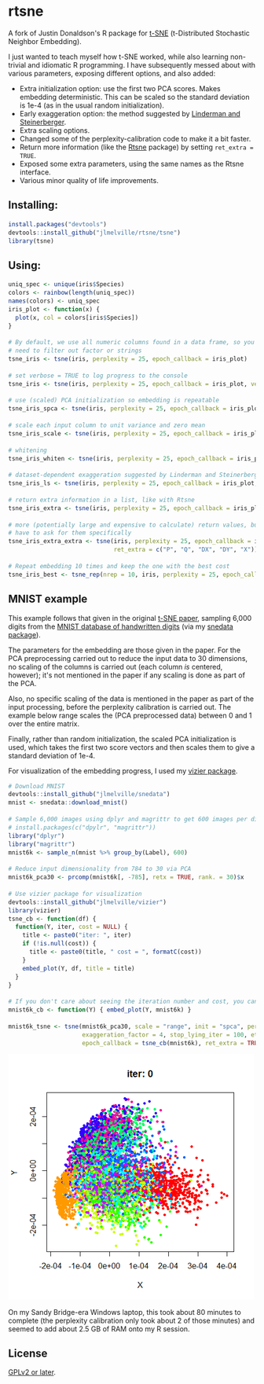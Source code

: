 # rtsne

A fork of Justin Donaldson's R package for [t-SNE](https://lvdmaaten.github.io/tsne/) 
(t-Distributed Stochastic Neighbor Embedding).

I just wanted to teach myself how t-SNE worked, while also learning non-trivial 
and idiomatic R programming. I have subsequently messed about with various
parameters, exposing different options, and also added:

* Extra initialization option: use the first two PCA scores. Makes embedding deterministic. 
This can be scaled so the standard deviation is 1e-4 (as in the usual random initialization).
* Early exaggeration option: the method suggested by [Linderman and Steinerberger](https://arxiv.org/abs/1706.02582).
* Extra scaling options.
* Changed some of the perplexity-calibration code to make it a bit faster.
* Return more information (like the [Rtsne](https://cran.r-project.org/package=Rtsne) package)
 by setting `ret_extra = TRUE`.
* Exposed some extra parameters, using the same names as the Rtsne interface.
* Various minor quality of life improvements.

## Installing:

```R
install.packages("devtools")
devtools::install_github("jlmelville/rtsne/tsne")
library(tsne)
```

## Using:

```R
uniq_spec <- unique(iris$Species)
colors <- rainbow(length(uniq_spec))
names(colors) <- uniq_spec
iris_plot <- function(x) {
  plot(x, col = colors[iris$Species])
}

# By default, we use all numeric columns found in a data frame, so you don't
# need to filter out factor or strings
tsne_iris <- tsne(iris, perplexity = 25, epoch_callback = iris_plot)

# set verbose = TRUE to log progress to the console
tsne_iris <- tsne(iris, perplexity = 25, epoch_callback = iris_plot, verbose = TRUE)

# use (scaled) PCA initialization so embedding is repeatable
tsne_iris_spca <- tsne(iris, perplexity = 25, epoch_callback = iris_plot, init = "spca")

# scale each input column to unit variance and zero mean
tsne_iris_scale <- tsne(iris, perplexity = 25, epoch_callback = iris_plot, scale = TRUE, init = "spca")

# whitening
tsne_iris_whiten <- tsne(iris, perplexity = 25, epoch_callback = iris_plot, whiten = TRUE)

# dataset-dependent exaggeration suggested by Linderman and Steinerberger
tsne_iris_ls <- tsne(iris, perplexity = 25, epoch_callback = iris_plot, exaggeration_factor = "ls")

# return extra information in a list, like with Rtsne
tsne_iris_extra <- tsne(iris, perplexity = 25, epoch_callback = iris_plot, ret_extra = TRUE)

# more (potentially large and expensive to calculate) return values, but you 
# have to ask for them specifically
tsne_iris_extra_extra <- tsne(iris, perplexity = 25, epoch_callback = iris_plot, 
                              ret_extra = c("P", "Q", "DX", "DY", "X"))
                          
# Repeat embedding 10 times and keep the one with the best cost
tsne_iris_best <- tsne_rep(nrep = 10, iris, perplexity = 25, epoch_callback = iris_plot, ret_extra = TRUE)
```

## MNIST example

This example follows that given in the original [t-SNE paper](http://jmlr.org/papers/v9/vandermaaten08a.html), 
sampling 6,000 digits from the [MNIST database of handwritten digits](http://yann.lecun.com/exdb/mnist/)
(via my [snedata package](https://github.com/jlmelville/snedata)).

The parameters for the embedding are those given in the paper. For the PCA
preprocessing carried out to reduce the input data to 30 dimensions, no 
scaling of the columns is carried out (each column *is* centered, however);
it's not mentioned in the paper if any scaling is done as part of the PCA.

Also, no specific scaling of the data is mentioned in the paper as part of the
input processing, before the perplexity calibration is carried out. The example
below range scales the (PCA preprocessed data) between 0 and 1 over the entire
matrix.

Finally, rather than random initialization, the scaled PCA initialization is 
used, which takes the first two score vectors and then scales them to give a
standard deviation of 1e-4.

For visualization of the embedding progress, I used my 
[vizier package](https://github.com/jlmelville/vizier).

```R
# Download MNIST
devtools::install_github("jlmelville/snedata")
mnist <- snedata::download_mnist()

# Sample 6,000 images using dplyr and magrittr to get 600 images per digit
# install.packages(c("dpylr", "magrittr"))
library("dplyr")
library("magrittr")
mnist6k <- sample_n(mnist %>% group_by(Label), 600)

# Reduce input dimensionality from 784 to 30 via PCA
mnist6k_pca30 <- prcomp(mnist6k[, -785], retx = TRUE, rank. = 30)$x

# Use vizier package for visualization
devtools::install_github("jlmelville/vizier")
library(vizier)
tsne_cb <- function(df) {
  function(Y, iter, cost = NULL) {
    title <- paste0("iter: ", iter)
    if (!is.null(cost)) {
      title <- paste0(title, " cost = ", formatC(cost))
    }
    embed_plot(Y, df, title = title)
  }
}

# If you don't care about seeing the iteration number and cost, you can just use:
mnist6k_cb <- function(Y) { embed_plot(Y, mnist6k) }

mnist6k_tsne <- tsne(mnist6k_pca30, scale = "range", init = "spca", perplexity = 40, 
                     exaggeration_factor = 4, stop_lying_iter = 100, eta = 100, max_iter = 1000,
                     epoch_callback = tsne_cb(mnist6k), ret_extra = TRUE, verbose = TRUE)
```

![Animated GIF of 6000 digits from MNIST optimized by t-SNE](img/mnist6k.gif)

On my Sandy Bridge-era Windows laptop, this took about 80 minutes to complete 
(the perplexity  calibration only took about 2 of those minutes) and seemed to 
add about 2.5 GB of RAM onto my R session.

## License

[GPLv2 or later](https://www.gnu.org/licenses/gpl-2.0.txt).
